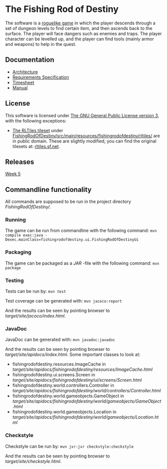 # The Fishing Rod of Destiny

The software is a [roguelike game](https://en.wikipedia.org/wiki/Roguelike) in which the player descends through a set of dungeon levels to find certain item, and then ascends back to the surface. The player will face dangers such as enemies and traps. The player character can be levelled up, and the player can find tools (mainly armor and weapons) to help in the quest.

## Documentation

* [Architecture](documentation/architecture.md)
* [Requirements Specification](documentation/requirements_specification.md)
* [Timesheet](documentation/timesheet.md)
* [Manual](documentation/manual.md)


## License

This software is licensed under [The GNU General Public License version 3](LICENSE), with the following exceptions:

* [The RLTiles tileset](http://rltiles.sf.net) under [FishingRodOfDestiny/src/main/resources/fishingrodofdestiny/rltiles/](FishingRodOfDestiny/src/main/resources/fishingrodofdestiny/rltiles/) are in public domain. These are slightly modified, you can find the original tilesets at: [rltiles.sf.net](http://rltiles.sf.net).


## Releases

[Week 5](https://github.com/Peanhua/ot-harjoitustyo/releases/tag/week5)


## Commandline functionality

All commands are supposed to be run in the project directory *FishingRodOfDestiny/*.

### Running

The game can be run from commandline with the following command:
```mvn compile exec:java -Dexec.mainClass=fishingrodofdestiny.ui.FishingRodOfDestinyUi```


### Packaging

The game can be packaged as a *JAR* -file with the following command:
```mvn package```


### Testing

Tests can be run by:
```mvn test```

Test coverage can be generated with:
```mvn jacoco:report```

And the results can be seen by pointing browser to *target/site/jacoco/index.html*.


### JavaDoc

JavaDoc can be generated with:
```mvn javadoc:javadoc```

And the results can be seen by pointing browser to *target/site/apidocs/index.html*.
Some important classes to look at:
* fishingrodofdestiny.resources.ImageCache in *target/site/apidocs/fishingrodofdestiny/resources/ImageCache.html*
* fishingrodofdestiny.ui.screens.Screen in *target/site/apidocs/fishingrodofdestiny/ui/screens/Screen.html*
* fishingrodofdestiny.world.controllers.Controller in *target/site/apidocs/fishingrodofdestiny/world/controllers/Controller.html*
* fishingrodofdestiny.world.gameobjects.GameObject in *target/site/apidocs/fishingrodofdestiny/world/gameobjects/GameObject.html*
* fishingrodofdestiny.world.gameobjects.Location in *target/site/apidocs/fishingrodofdestiny/world/gameobjects/Location.html*


### Checkstyle

Checkstyle can be run by:
```mvn jxr:jxr checkstyle:checkstyle```

And the results can be seen by pointing browser to *target/site/checkstyle.html*.
